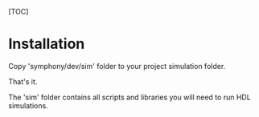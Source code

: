 [TOC]

# Installation

Copy 'symphony/dev/sim' folder to your project simulation folder.

That's it.

The 'sim' folder contains all scripts and libraries you will need to run HDL simulations.
